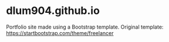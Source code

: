 # dlum904.github.io
Portfolio site made using a Bootstrap template.
Original template: https://startbootstrap.com/theme/freelancer
